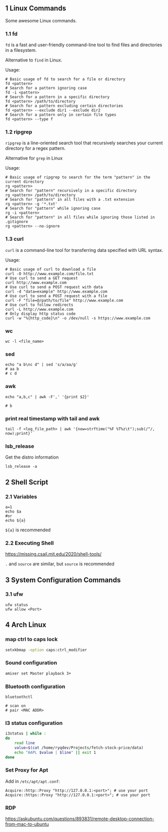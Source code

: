 ## 1 Linux Commands
Some awesome Linux commands.

### 1.1 fd
`fd` is a fast and user-friendly command-line tool to find files and directories in a filesystem.

Alternative to `find` in Linux.

Usage:
```shell
# Basic usage of fd to search for a file or directory
fd <pattern>
# Search for a pattern ignoring case
fd -i <pattern>
# Search for a pattern in a specific directory
fd <pattern> /path/to/directory
# Search for a pattern excluding certain directories
fd <pattern> --exclude dir1 --exclude dir2
# Search for a pattern only in certain file types
fd <pattern> --type f
```

### 1.2 ripgrep
`ripgrep` is a line-oriented search tool that recursively searches your current directory for a regex pattern.

Alternative for `grep` in Linux

Usage:
```shell
# Basic usage of ripgrep to search for the term "pattern" in the current directory
rg <pattern>
# Search for "pattern" recursively in a specific directory
rg <pattern> /path/to/directory
# Search for "pattern" in all files with a .txt extension
rg <pattern> -g '*.txt'
# Search for "pattern" while ignoring case
rg -i <pattern>
# Search for "pattern" in all files while ignoring those listed in .gitignore
rg <pattern> --no-ignore
```

### 1.3 curl
`curl` is a command-line tool for transferring data specified with URL syntax.

Usage:
```shell
# Basic usage of curl to download a file
curl -O http://www.example.com/file.txt
# Use curl to send a GET request
curl http://www.example.com
# Use curl to send a POST request with data
curl -d "data=example" http://www.example.com
# Use curl to send a POST request with a file
curl -F "file=@/path/to/file" http://www.example.com
# Use curl to follow redirects
curl -L http://www.example.com
# Only display http status code
curl -w "%{http_code}\n" -o /dev/null -s https://www.example.com
```

### wc
```shell
wc -l <file_name>
```

### sed
```shell
echo "a b\nc d" | sed 's/a/aa/g'
# aa b
# c d
```

### awk
```shell
echo "a,b,c" | awk -F',' '{print $2}'

# b
```

### print real timestamp with tail and awk
```shell
tail -f <log_file_path> | awk '{now=strftime("%F %T%z\t");sub(/^/, now);print}'
```


### lsb_release 
Get the distro information
```shell
lsb_release -a
```

## 2 Shell Script
### 2.1 Variables
```shell
a=1
echo $a
#or
echo ${a}
```

`${a}` is recommended 

### 2.2 Executing Shell
<https://missing.csail.mit.edu/2020/shell-tools/>

`.` and `source` are similar, but `source` is recommended

## 3 System Configuration Commands
### 3.1 ufw
```shell
ufw status
ufw allow <Port>
```

## 4 Arch Linux

### map ctrl to caps lock

```bash
setxkbmap -option caps:ctrl_modifier
```

### Sound configuration

```bash
amixer set Master playback 3+
```

### Bluetooth configuration
```shell
bluetoothctl

# scan on
# pair <MAC ADDR>
```

### I3 status configuration

```bash
i3status | while :
do
    read line
	value=$(cat /home/ryqdev/Projects/fetch-stock-price/data)
	echo "AAPL $value | $line" || exit 1
done
```

### Set Proxy for Apt
Add in `/etc/apt/apt.conf`:
```shell
Acquire::http::Proxy "http://127.0.0.1:<port>"; # use your port
Acquire::https::Proxy "http://127.0.0.1:<port>"; # use your port
```

### RDP
https://askubuntu.com/questions/893831/remote-desktop-connection-from-mac-to-ubuntu
